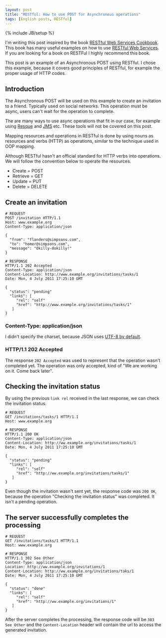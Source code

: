 ```yaml
--- 
layout: post
title: "RESTful: How to use POST for Asynchronous operations"
tags: [English posts, RESTful]
---
```

{% include JB/setup %}

I'm writing this post inspired by the book [RESTful Web Services Cookbook](http://www.amazon.com/dp/0596801688/). This book has many useful examples on how to use [RESTful Web Services](http://en.wikipedia.org/wiki/Representational_State_Transfer#RESTful_web_services). If you are looking for a book on RESTFul I highly recommend this book.

This post is an example of an Asynchronous POST using RESTful. I chose this example, because it covers good principles of RESTful, for example the proper usage of HTTP codes.

## Introduction

The Asynchronous POST will be used on this example to create an invitation to a friend. Typically used on social networks. This operation must be async, users can't wait for the operation to complete.

The are many ways to use async operations that fit in our case, for example using [Resque](https://github.com/blog/542-introducing-resque) and [JMS](http://en.wikipedia.org/wiki/Java_Message_Service) etc. These tools will not be covered on this post.

Mapping resources and operations in RESTful is done by using nouns as resources and verbs (HTTP) as operations, similar to the technique used in OOP mapping.

Although RESTful hasn't an official standard for HTTP verbs into operations. We will follow the convention below to operate the resources.

* Create = POST
* Retrieve = GET
* Update = PUT
* Delete = DELETE

## Create an invitation

    # REQUEST
    POST /invitation HTTP/1.1
    Host: www.example.org
    Content-Type: application/json
    
    {
      "from": "flanders@simpsons.com",
      "to": "homer@simpsons.com",
      "message": "Okilly-dokilly!"
    }
    
    # RESPONSE
    HTTP/1.1 202 Accepted
    Content-Type: application/json
    Content-Location: http://www.example.org/invitations/tasks/1
    Date: Mon, 4 July 2011 17:25:10 GMT
    
    {
      "status": "pending"
      "links": [
         "rel": "self"
         "href": "http://www.example.org/invitations/tasks/1"
       ]
    }

### Content-Type: application/json

I didn't specify the charset, because JSON uses [UTF-8 by default](http://www.ietf.org/rfc/rfc4627.txt).

### HTTP/1.1 202 Accepted

The response `202 Accepted` was used to represent that the operation wasn't completed yet. The operation was only accepted, kind of "We are working on it. Come back later".

## Checking the invitation status

By using the previous `link rel` received in the last response, we can check the invitation status.

    # REQUEST
    GET /invitations/tasks/1 HTTP/1.1
    Host: www.example.org
    
    # RESPONSE
    HTTP/1.1 200 OK
    Content-Type: application/json
    Content-Location: http://ww.example.org/invitations/tasks/1
    Date: Mon, 4 July 2011 17:25:10 GMT
    
    {
      "status": "pending"
      "links": [
         "rel": "self"
         "href": "http://ww.example.org/invitations/tasks/1"
       ]
    }

Even though the invitation wasn't sent yet, the response code was `200 OK`, because the operation "Checking the invitation status" was completed. It isn't a pending operation.

## The server successfully completes the processing

    # REQUEST
    GET /invitations/tasks/1 HTTP/1.1
    Host: www.example.org
    
    # RESPONSE
    HTTP/1.1 302 See Other
    Content-Type: application/json
    Location: http://ww.example.org/invitations/1
    Content-Location: http://ww.example.org/invitations/taks/1
    Date: Mon, 4 July 2011 17:25:10 GMT
    
    {
      "status": "done"
      "links": [
         "rel": "self"
         "href": "http://ww.example.org/invitations/1"
       ]
    }

After the server completes the processing, the response code will be `303 See Other` and the `Content-Location` header will contain the url to access the generated invitation.


